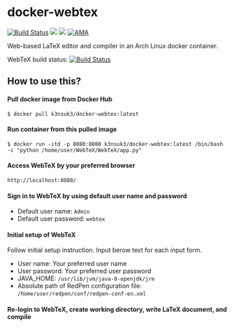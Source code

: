 # docker-webtex
[![Build Status](https://travis-ci.org/k3nsuk3/docker-webtex.svg?branch=master)](https://travis-ci.org/k3nsuk3/docker-webtex)
[![](https://images.microbadger.com/badges/image/k3nsuk3/docker-webtex.svg)](http://microbadger.com/images/k3nsuk3/docker-webtex "Get your own image badge on microbadger.com")
[![](https://images.microbadger.com/badges/version/k3nsuk3/docker-webtex.svg)](http://microbadger.com/images/k3nsuk3/docker-webtex "Get your own version badge on microbadger.com")
[![AMA](https://img.shields.io/badge/ask%20me-anything-0e7fc0.svg)](https://github.com/k3nsuk3/ama)

Web-based LaTeX editor and compiler in an Arch Linux docker container.

WebTeX build status: [![Build Status](https://travis-ci.org/k3nsuk3/WebTeX.svg?branch=master)](https://travis-ci.org/k3nsuk3/WebTeX)

## How to use this?
#### Pull docker image from Docker Hub
```
$ docker pull k3nsuk3/docker-webtex:latest
```

#### Run container from this pulled image
```
$ docker run -itd -p 8080:8080 k3nsuk3/docker-webtex:latest /bin/bash -c "python /home/user/WebTeX/WebTeX/app.py"
```

#### Access WebTeX by your preferred browser
```
http://localhost:8080/
```

#### Sign in to WebTeX by using default user name and password
- Default user name: `Admin`
- Default user password: `webtex`

#### Initial setup of WebTeX
Follow initial setup instruction. Input berow text for each input form.
- User name: Your preferred user name
- User password: Your preferred user password
- JAVA_HOME: `/usr/lib/jvm/java-8-openjdk/jre`
- Absolute path of RedPen configuration file: `/home/user/redpen/conf/redpen-conf-en.xml`

#### Re-login to WebTeX, create working directory, write LaTeX document, and compile

